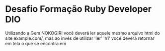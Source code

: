 # Desafio Formação Ruby Developer DIO

Utilizando a Gem NOKOGIRI você deverá ler aquele mesmo arquivo
html do site example.com/, mas ao invés de utilizar 'ler' 'h1'
você deverá retornar em tela o que se encontra em
